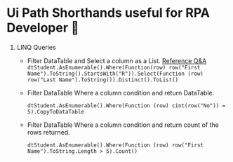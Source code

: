 # Ui Path Shorthands useful for RPA Developer :robot:
1. LINQ Queries
  	- Filter DataTable and Select a column as a List. [Reference Q&A](https://stackoverflow.com/questions/68089211/create-a-list-of-elements-from-a-datatable-linq-column)
`dtStudent.AsEnumerable().Where(Function(row) row("First Name").ToString().StartsWith("R")).Select(Function (row) row("Last Name").ToString()).Distinct().ToList()`

  	- Filter DataTable Where a column condition and return DataTable.

		`dtStudent.AsEnumerable().Where(Function (row) cint(row("No")) = 5).CopyToDataTable`

  	- Filter DataTable Where a column condition and return count of the rows returned.

		`dtStudent.AsEnumerable().Where(Function (row) row("First Name").ToString.Length > 5).Count()`
